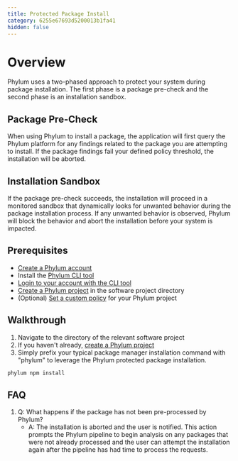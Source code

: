 ```yaml
---
title: Protected Package Install
category: 6255e67693d5200013b1fa41
hidden: false
---
```


# Overview

Phylum uses a two-phased approach to protect your system during package installation. The first phase is a package pre-check and the second phase is an installation sandbox.

## Package Pre-Check

When using Phylum to install a package, the application will first query the Phylum platform for any findings related to the package you are attempting to install. If the package findings fail your defined policy threshold, the installation will be aborted.

## Installation Sandbox

If the package pre-check succeeds, the installation will proceed in a monitored sandbox that dynamically looks for unwanted behavior during the package installation process. If any unwanted behavior is observed, Phylum will block the behavior and abort the installation before your system is impacted.

## Prerequisites

* [Create a Phylum account](https://app.phylum.io/)
* Install the [Phylum CLI tool](https://docs.phylum.io/docs/quickstart)
* [Login to your account with the CLI tool](https://docs.phylum.io/docs/phylum_auth_login)
* [Create a Phylum project](https://docs.phylum.io/docs/create_project) in the software project directory
* (Optional) [Set a custom policy](https://docs.phylum.io/docs/policy) for your Phylum project

## Walkthrough

1. Navigate to the directory of the relevant software project
2. If you haven't already, [create a Phylum project](link)
3. Simply prefix your typical package manager installation command with "phylum" to leverage the Phylum protected package installation.

```sh
phylum npm install
```

## FAQ
1. Q: What happens if the package has not been pre-processed by Phylum?
   * A: The installation is aborted and the user is notified. This action prompts the Phylum pipeline to begin analysis on any packages that were not already processed and the user can attempt the installation again after the pipeline has had time to process the requests.
